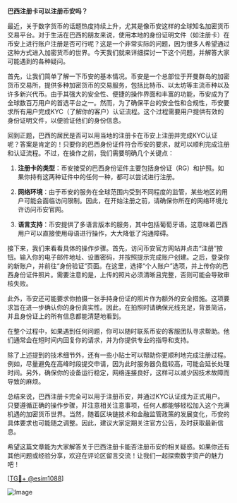 **巴西注册卡可以注册币安吗？**

最近，关于数字货币的话题热度持续上升，尤其是像币安这样的全球知名加密货币交易平台。对于生活在巴西的朋友来说，使用本地的身份证明文件（如注册卡）在币安上进行账户注册是否可行呢？这是一个非常实际的问题，因为很多人希望通过这种方式进入加密货币的世界。今天我们就来详细探讨一下这个问题，并解答大家可能遇到的各种疑问。

首先，让我们简单了解一下币安的基本情况。币安是一个总部位于开曼群岛的加密货币交易所，提供多种加密货币的交易服务，包括比特币、以太坊等主流币种以及许多新兴代币。由于其强大的安全性、便捷的操作界面和丰富的功能，币安成为了全球数百万用户的首选平台之一。然而，为了确保平台的安全性和合规性，币安要求所有用户完成KYC（了解你的客户）认证流程。这个过程需要用户提供有效的身份证明文件，以便验证他们的身份信息。

回到正题，巴西的居民是否可以用当地的注册卡在币安上注册并完成KYC认证呢？答案是肯定的！只要你的巴西身份证件符合币安的要求，就可以顺利完成注册和认证流程。不过，在操作之前，我们需要明确几个关键点：

1. **注册卡的类型**：币安接受的巴西身份证件主要包括身份证（RG）和护照。如果你持有这两种证件中的任何一种，都可以尝试进行注册。
   
2. **网络环境**：由于币安的服务在全球范围内受到不同程度的监管，某些地区的用户可能会面临访问限制。因此，在开始注册之前，请确保你所在的网络环境允许访问币安官网。

3. **语言支持**：币安提供了多语言版本的服务，其中包括葡萄牙语。这意味着巴西用户可以直接使用母语进行操作，大大降低了沟通障碍。

接下来，我们来看看具体的操作步骤。首先，访问币安官方网站并点击“注册”按钮。输入你的电子邮件地址、设置密码，并按照提示完成账户创建。之后，登录你的新账户，并前往“身份验证”页面。在这里，选择“个人账户”选项，并上传你的巴西身份证件照片。需要注意的是，上传的照片必须清晰且完整，否则可能会导致审核失败。

此外，币安还可能要求你拍摄一张手持身份证的照片作为额外的安全措施。这项要求旨在进一步确认你的身份真实性。因此，在拍照时请确保光线充足，背景简洁，并且身份证上的所有信息都能清楚地看到。

在整个过程中，如果遇到任何问题，你可以随时联系币安的客服团队寻求帮助。他们通常会在短时间内回复你的请求，并为你提供专业的指导和支持。

除了上述提到的技术细节外，还有一些小贴士可以帮助你更顺利地完成注册过程。例如，尽量避免在高峰时段提交申请，因为此时服务器负载较高，可能会延长处理时间。另外，确保你的设备运行稳定，网络连接良好，这样可以减少因技术故障而导致的麻烦。

总结来说，巴西注册卡完全可以用于注册币安，并通过KYC认证成为正式用户。只要遵循正确的操作步骤，并注意相关注意事项，任何人都能够轻松加入这个充满机遇的加密货币世界。当然，随着区块链技术和金融监管政策的发展变化，币安的具体要求也可能随之调整。因此，建议大家定期关注官方公告，及时获取最新信息。

希望这篇文章能为大家解答关于巴西注册卡能否注册币安的相关疑惑。如果你还有其他问题或经验分享，欢迎在评论区留言交流！让我们一起探索数字资产的魅力吧！

[[TG💪+ @esim1088](https://t.me/s/esim1088)]

![Image](https://i.postimg.cc/4NQfJmqS/Snipaste-2025-05-13-00-14-12.png)
